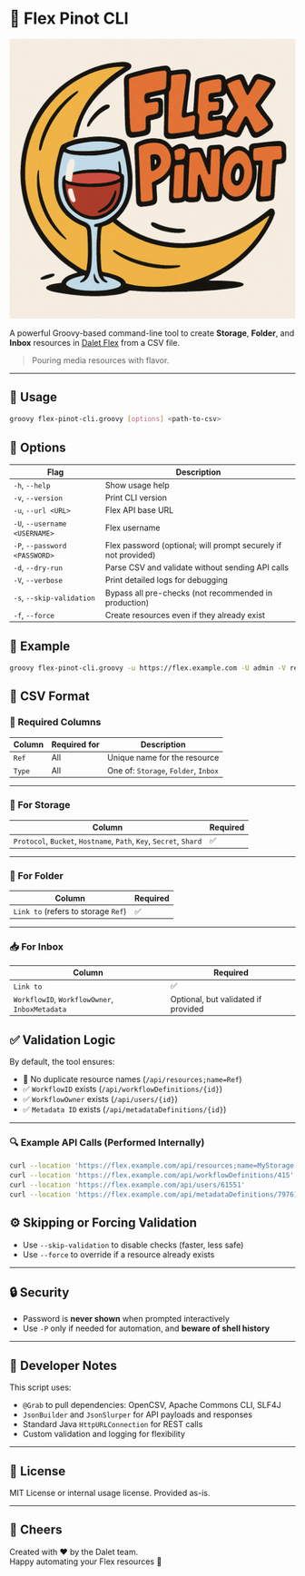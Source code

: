 # 🍷 Flex Pinot CLI

![Flex Pinot CLI Logo](source/logo.png)


A powerful Groovy-based command-line tool to create **Storage**, **Folder**, and **Inbox** resources in [Dalet Flex](https://www.dalet.com/products/flex/) from a CSV file.

> Pouring media resources with flavor.

---

## 🚀 Usage

```bash
groovy flex-pinot-cli.groovy [options] <path-to-csv>
```

## 🔧 Options

| Flag | Description |
|------|-------------|
| `-h`, `--help` | Show usage help |
| `-v`, `--version` | Print CLI version |
| `-u`, `--url <URL>` | Flex API base URL |
| `-U`, `--username <USERNAME>` | Flex username |
| `-P`, `--password <PASSWORD>` | Flex password (optional; will prompt securely if not provided) |
| `-d`, `--dry-run` | Parse CSV and validate without sending API calls |
| `-V`, `--verbose` | Print detailed logs for debugging |
| `-s`, `--skip-validation` | Bypass all pre-checks (not recommended in production) |
| `-f`, `--force` | Create resources even if they already exist |


## 🧪 Example

```bash
groovy flex-pinot-cli.groovy -u https://flex.example.com -U admin -V resources.csv
```

## 📄 CSV Format

### 📌 Required Columns

| Column | Required for | Description |
|--------|---------------|-------------|
| `Ref`  | All           | Unique name for the resource |
| `Type` | All           | One of: `Storage`, `Folder`, `Inbox` |

---

### 📀 For Storage

| Column | Required |
|--------|----------|
| `Protocol`, `Bucket`, `Hostname`, `Path`, `Key`, `Secret`, `Shard` | ✅ |

---

### 📂 For Folder

| Column | Required |
|--------|----------|
| `Link to` (refers to storage `Ref`) | ✅ |

---

### 📥 For Inbox

| Column | Required |
|--------|----------|
| `Link to` | ✅ |
| `WorkflowID`, `WorkflowOwner`, `InboxMetadata` | Optional, but validated if provided |


## ✅ Validation Logic

By default, the tool ensures:

- 🚫 No duplicate resource names (`/api/resources;name=Ref`)
- ✅ `WorkflowID` exists (`/api/workflowDefinitions/{id}`)
- ✅ `WorkflowOwner` exists (`/api/users/{id}`)
- ✅ `Metadata ID` exists (`/api/metadataDefinitions/{id}`)

---

### 🔍 Example API Calls (Performed Internally)

```bash
curl --location 'https://flex.example.com/api/resources;name=MyStorage'
curl --location 'https://flex.example.com/api/workflowDefinitions/415'
curl --location 'https://flex.example.com/api/users/61551'
curl --location 'https://flex.example.com/api/metadataDefinitions/7976130'
```

## ⚙️ Skipping or Forcing Validation

- Use `--skip-validation` to disable checks (faster, less safe)
- Use `--force` to override if a resource already exists

---

## 🔒 Security

- Password is **never shown** when prompted interactively
- Use `-P` only if needed for automation, and **beware of shell history**

---

## 🧠 Developer Notes

This script uses:

- `@Grab` to pull dependencies: OpenCSV, Apache Commons CLI, SLF4J
- `JsonBuilder` and `JsonSlurper` for API payloads and responses
- Standard Java `HttpURLConnection` for REST calls
- Custom validation and logging for flexibility

---

## 🧾 License

MIT License or internal usage license. Provided as-is.

---

## 🥂 Cheers

Created with ❤️ by the Dalet team.  
Happy automating your Flex resources 🍷
